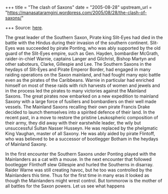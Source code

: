 +++
title = "The clash of Saxons"
date = "2005-08-28"
upstream_url = "https://manasataramgini.wordpress.com/2005/08/28/the-clash-of-saxons/"

+++
Source: [here](https://manasataramgini.wordpress.com/2005/08/28/the-clash-of-saxons/).

The great leader of the Southern Saxon, Pirate king Slit-Eyes had died
in the battle with the Hindus during their invasion of the southern
continent. Slit-Eyes was succeeded by pirate Ponting, who was ably
supported by the old guard of the Slit-Eyes empire, such as Gen. Hayden,
bombardier McGrath, raider-in-chief Warnie, captains Langer and
Gilchrist, Bishop Martyn and other saboteurs, Clarke, Gillespie and Lee.
The Southern Saxons in the heydays of Slit-Eyes and Pirate Emperor
Border, had engaged in many raiding operations on the Saxon mainland,
and had fought many epic battle even as the pirates of the Caribbeans.
Warnie in particular had enriched himself on most of these raids with
rich harvests of women and jewels and in the process led the pirates to
many victories against the Mainland Saxons. The great pirates now
embarked on a new expedition to mainland Saxony with a large force of
fusiliers and bombardiers on their well made vessels. The Mainland
Saxons recalling their own pirate Francis Drake decided to launch
themselves into a spirited defence of their land. In the recent past, in
a move to restore the pristine Leukospheric composition of their army,
they did away with their earstwhile leader, the wily but unsuccessful
Sultan Nasser Husseyn. He was replaced by the phelgmatic King Vaughan,
master of all Saxony. He was ably aided by pirate Flintoff, who was
believed to be a successor of bootlegger Botham in the heydays of
Mainland Saxony.

In the first encounter the Southern Saxons under Ponting played with the
Mainlanders as a cat with a mouse. In the next encounter that followed
bootlegger Flinthoff slew Gillespie and hurled the Southerns in
disarray. Raider Warne was still creating havoc, but he too was
controlled by the Mainlanders this time. Thus for the first time in many
eras it looked as though the Mainlanders might wrest control. But
tommorow is the mother of all battles for the Saxon powers. Let us see
what happens

